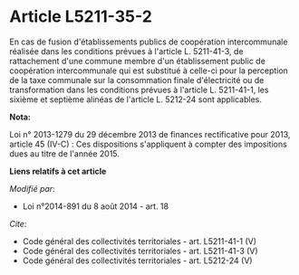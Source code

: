 # Article L5211-35-2

En cas de fusion d'établissements publics de coopération intercommunale réalisée dans les conditions prévues à l'article L.
5211-41-3, de rattachement d'une commune membre d'un établissement public de coopération intercommunale qui est substitué à
celle-ci pour la perception de la taxe communale sur la consommation finale d'électricité ou de transformation dans les
conditions prévues à l'article L. 5211-41-1, les sixième et septième alinéas de l'article L. 5212-24 sont applicables.

**Nota:**

Loi n° 2013-1279 du 29 décembre 2013 de finances rectificative pour 2013, article 45 (IV-C) : Ces dispositions s'appliquent à
compter des impositions dues au titre de l'année 2015.

**Liens relatifs à cet article**

_Modifié par_:

  - Loi n°2014-891 du 8 août 2014 - art. 18

_Cite_:

  - Code général des collectivités territoriales - art. L5211-41-1 (V)
  - Code général des collectivités territoriales - art. L5211-41-3 (V)
  - Code général des collectivités territoriales - art. L5212-24 (V)
